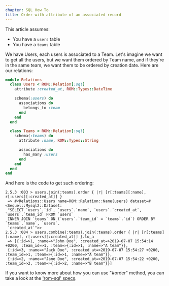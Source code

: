 ```yaml
---
chapter: SQL How To
title: Order with attribute of an associated record
---
```

This article assumes:

* You have a `users` table
* You have a `teams` table 

We have Users, each users is associated to a Team. Let's imagine we want to get all the users, 
but we want them ordered by Team name, and if they're in the same team, we want them to be 
ordered by creation date. Here are our relations:

``` ruby
module Relations
  class Users < ROM::Relation[:sql]
    attribute :created_at, ROM::Types::DateTime

    schema(:users) do
      associations do
        belongs_to :team
      end
    end
  end

  class Teams < ROM::Relation[:sql]
    schema(:teams) do
      attribute :name, ROM::Types::String

      associations do
        has_many :users
      end
    end
  end
end
```

And here is the code to get such ordering:

```
2.5.3 :003 > users.join(:teams).order { |r| [r[:teams][:name], r[:users][:created_at]] }
 => #<Relations::Users name=ROM::Relation::Name(users) dataset=#<Sequel::Mysql2::Dataset: 
 "SELECT `users`.`id`, `users`.`name`, `users`.`created_at`, `users`.`team_id` FROM `users`
 INNER JOIN `teams` ON (`users`.`team_id` = `teams`.`id`) ORDER BY `teams`.`name`, `users`.
 `created_at`">>
2.5.3 :004 > users.combine(:teams).join(:teams).order { |r| [r[:teams][:name], r[:users][:created_at]] }.to_a
 => [{:id=>1, :name=>"John Doe", :created_at=>2019-07-07 15:54:14 +0200, :team_id=>1, :team=>{:id=>1, :name=>"A team"}},
 {:id=>3, :name=>"Jack Doe", :created_at=>2019-07-07 15:54:27 +0200, :team_id=>1, :team=>{:id=>1, :name=>"A team"}},
 {:id=>2, :name=>"Jane Doe", :created_at=>2019-07-07 15:54:22 +0200, :team_id=>2, :team=>{:id=>2, :name=>"B team"}}]
```

If you want to know more about how you can use "#order" method, you can take a look at the 
['rom-sql' specs](https://github.com/rom-rb/rom-sql/blob/73701c35656501045b52859671e4acf5fab35905/spec/unit/relation/order_spec.rb).
